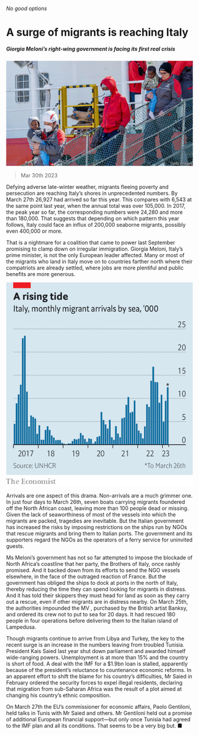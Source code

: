 ###### No good options

# A surge of migrants is reaching Italy 

##### Giorgia Meloni’s right-wing government is facing its first real crisis 

![image](images/20230401_EUP506.jpg) 

> Mar 30th 2023 

Defying adverse late-winter weather, migrants fleeing poverty and persecution are reaching Italy’s shores in unprecedented numbers. By March 27th 26,927 had arrived so far this year. This compares with 6,543 at the same point last year, when the annual total was over 105,000. In 2017, the peak year so far, the corresponding numbers were 24,280 and more than 180,000. That suggests that depending on which pattern this year follows, Italy could face an influx of 200,000 seaborne migrants, possibly even 400,000 or more.

That is a nightmare for a coalition that came to power last September promising to clamp down on irregular immigration. Giorgia Meloni, Italy’s prime minister, is not the only European leader affected. Many or most of the migrants who land in Italy move on to countries farther north where their compatriots are already settled, where jobs are more plentiful and public benefits are more generous.

![image](images/20230401_EUC554.png) 


Arrivals are one aspect of this drama. Non-arrivals are a much grimmer one. In just four days to March 26th, seven boats carrying migrants foundered off the North African coast, leaving more than 100 people dead or missing. Given the lack of seaworthiness of most of the vessels into which the migrants are packed, tragedies are inevitable. But the Italian government has increased the risks by imposing restrictions on the ships run by NGOs that rescue migrants and bring them to Italian ports. The government and its supporters regard the NGOs as the operators of a ferry service for uninvited guests.

Ms Meloni’s government has not so far attempted to impose the blockade of North Africa’s coastline that her party, the Brothers of Italy, once rashly promised. And it backed down from its efforts to send the NGO vessels elsewhere, in the face of the outraged reaction of France. But the government has obliged the ships to dock at ports in the north of Italy, thereby reducing the time they can spend looking for migrants in distress. And it has told their skippers they must head for land as soon as they carry out a rescue, even if other migrants are in distress nearby. On March 25th, the authorities impounded the MV , purchased by the British artist Banksy, and ordered its crew not to put to sea for 20 days. It had rescued 180 people in four operations before delivering them to the Italian island of Lampedusa.

Though migrants continue to arrive from Libya and Turkey, the key to the recent surge is an increase in the numbers leaving from troubled Tunisia. President Kais Saied last year shut down parliament and awarded himself wide-ranging powers. Unemployment is at more than 15% and the country is short of food. A deal with the IMF for a $1.9bn loan is stalled, apparently because of the president’s reluctance to countenance economic reforms. In an apparent effort to shift the blame for his country’s difficulties, Mr Saied in February ordered the security forces to expel illegal residents, declaring that migration from sub-Saharan Africa was the result of a plot aimed at changing his country’s ethnic composition.

On March 27th the EU’s commissioner for economic affairs, Paolo Gentiloni, held talks in Tunis with Mr Saied and others. Mr Gentiloni held out a promise of additional European financial support—but only once Tunisia had agreed to the IMF plan and all its conditions. That seems to be a very big but. ■

